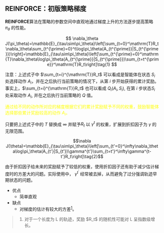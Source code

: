 ## REINFORCE：初版策略梯度

**REINFORCE**算法在策略的参数空间中直观地通过梯度上升的方法逐步提高策略 $\pi_\theta$ 的性能。

$$ \nabla_\theta J(\pi_\theta)=\mathbb{E}_{\tau\sim\pi_\theta}\left[\sum_{t=0}^\mathrm{T}R_t\nabla_\theta\sum_{t^{\prime}=0}^t\log\pi_\theta(A_{t^{\prime}}|S_{t^{\prime}})\right]=\mathbb{E}_{\tau\sim\pi_\theta}\left[\sum_{t^{\prime}=0}^\mathrm{T}\nabla_\theta\log\pi_\theta(A_{t^{\prime}}|S_{t^{\prime}})\sum_{t=t^{\prime}}^\mathrm{T}R_t\right]\tag{1} $$

注意：上述式子中 $\sum_{t=i}^{\mathrm{T}}R_t$ 可以看成是智能体在状态 $S_i$ 处选择动作 $A_i$，并在之后执行当前策略的情况下，从第 $i$ 步开始获得的累计奖励。事实上，$\sum_{t=i}^{\mathrm{T}}R_t$ 也可以看成 $Q_i(A_i,S_i)$, 在第 $i$ 步状态$S_i$ 处采取动作 $A_i$, 并在之后执行当前策略的 $Q$ 值。

<font color=yellow>通过给不同的动作所对应的梯度根据它们的累计奖励赋予不同的权重，鼓励智能体选择那些累计奖励较高的动作 $A_{i}$。</font>

只要把上述式子中的 $T$ 替换成 $\infty$ 并赋予$R_t$ 以 $\gamma^t$ 的权重，扩展到折扣因子为 $\gamma$ 的无限范围。

$$\nabla J(\theta)=\mathbb{E}_{\tau\sim\pi_\theta}\left[\sum_{t'=0}^\infty\nabla_\theta\log\pi_\theta(A_{t'}|S_{t'})\gamma^{t'}\sum_{t=t'}^\infty\gamma^{t-t'}R_t\right]\tag{2}$$

由于折扣因子给未来的奖励赋予了较低的权重，使用折扣因子还有助于减少估计梯度时的方差大的问题。实际使用中， $\gamma^{t^{\prime}}$ 经常被去掉，从而避免了过分强调轨迹早期状态的问题。

- 优点
  - 简单直观
- 缺点
  - 对梯度的估计有较大的方差<sup><a href="#ref1">1</a></sup>。

> 1. <p name = "ref1">对于一个长度为 L 的轨迹，奖励 $R_t$ 的随机性可能对 L 呈指数级增长。</p>
